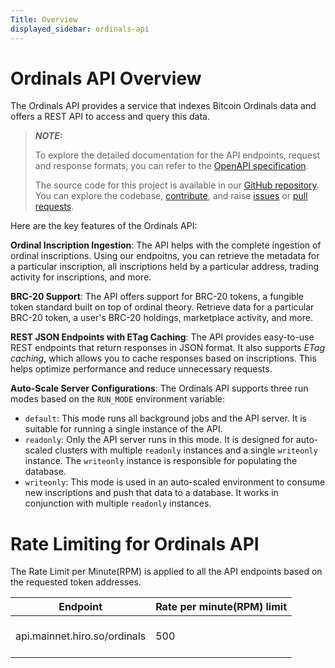 ```yaml
---
Title: Overview
displayed_sidebar: ordinals-api
---
```


# Ordinals API Overview

The Ordinals API provides a service that indexes Bitcoin Ordinals data and offers a REST API to access and query this data.

> **_NOTE:_**
>
> To explore the detailed documentation for the API endpoints, request and response formats, you can refer to the [OpenAPI specification](https://docs.hiro.so/ordinals).
>
> The source code for this project is available in our [GitHub repository](https://github.com/hirosystems/ordinals-api). You can explore the codebase, [contribute](https://docs.hiro.so/contributors-guide), and raise [issues](https://github.com/hirosystems/ordinals-api/issues) or [pull requests](https://github.com/hirosystems/ordinals-api/pulls).

Here are the key features of the Ordinals API:

**Ordinal Inscription Ingestion**: The API helps with the complete ingestion of ordinal inscriptions. Using our endpoitns, you can retrieve the metadata for a particular inscription, all inscriptions held by a particular address, trading activity for inscriptions, and more.

**BRC-20 Support**: The API offers support for BRC-20 tokens, a fungible token standard built on top of ordinal theory. Retrieve data for a particular BRC-20 token, a user's BRC-20 holdings, marketplace activity, and more.

**REST JSON Endpoints with ETag Caching**: The API provides easy-to-use REST endpoints that return responses in JSON format. It also supports _ETag caching_, which allows you to cache responses based on inscriptions. This helps optimize performance and reduce unnecessary requests.

**Auto-Scale Server Configurations**: The Ordinals API supports three run modes based on the `RUN_MODE` environment variable:

- `default`: This mode runs all background jobs and the API server. It is suitable for running a single instance of the API.
- `readonly`: Only the API server runs in this mode. It is designed for auto-scaled clusters with multiple `readonly` instances and a single `writeonly` instance. The `writeonly` instance is responsible for populating the database.
- `writeonly`: This mode is used in an auto-scaled environment to consume new inscriptions and push that data to a database. It works in conjunction with multiple `readonly` instances.

# Rate Limiting for Ordinals API

The Rate Limit per Minute(RPM) is applied to all the API endpoints based on the requested token addresses.

| **Endpoint**                                                                                | **Rate per minute(RPM) limit** |
| ------------------------------------------------------------------------------------------- |-----------------------|
| api.mainnet.hiro.so/ordinals | <br/> 500 <br/> <br/> |
